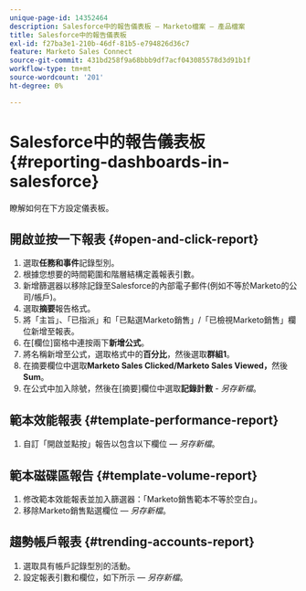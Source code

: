 ```yaml
---
unique-page-id: 14352464
description: Salesforce中的報告儀表板 — Marketo檔案 — 產品檔案
title: Salesforce中的報告儀表板
exl-id: f27ba3e1-210b-46df-81b5-e794826d36c7
feature: Marketo Sales Connect
source-git-commit: 431bd258f9a68bbb9df7acf043085578d3d91b1f
workflow-type: tm+mt
source-wordcount: '201'
ht-degree: 0%

---
```


# Salesforce中的報告儀表板 {#reporting-dashboards-in-salesforce}

瞭解如何在下方設定儀表板。

## 開啟並按一下報表 {#open-and-click-report}

1. 選取&#x200B;**任務和事件**&#x200B;記錄型別。
1. 根據您想要的時間範圍和階層結構定義報表引數。
1. 新增篩選器以移除記錄至Salesforce的內部電子郵件(例如不等於Marketo的公司/帳戶)。
1. 選取&#x200B;**摘要**&#x200B;報告格式。
1. 將「主旨」、「已指派」和「已點選Marketo銷售」/「已檢視Marketo銷售」欄位新增至報表。
1. 在[欄位]窗格中連按兩下&#x200B;**新增公式**。
1. 將名稱新增至公式，選取格式中的&#x200B;**百分比**，然後選取&#x200B;**群組1**。
1. 在摘要欄位中選取&#x200B;**Marketo Sales Clicked/Marketo Sales Viewed，**&#x200B;然後&#x200B;**Sum**。
1. 在公式中加入除號，然後在[摘要]欄位中選取&#x200B;**記錄計數** - _另存新檔_。

## 範本效能報表 {#template-performance-report}

1. 自訂「開啟並點按」報告以包含以下欄位 — _另存新檔_。

## 範本磁碟區報告 {#template-volume-report}

1. 修改範本效能報表並加入篩選器：「Marketo銷售範本不等於空白」。
1. 移除Marketo銷售點選欄位 — _另存新檔_。

## 趨勢帳戶報表 {#trending-accounts-report}

1. 選取具有帳戶記錄型別的活動。
1. 設定報表引數和欄位，如下所示 — _另存新檔_。
